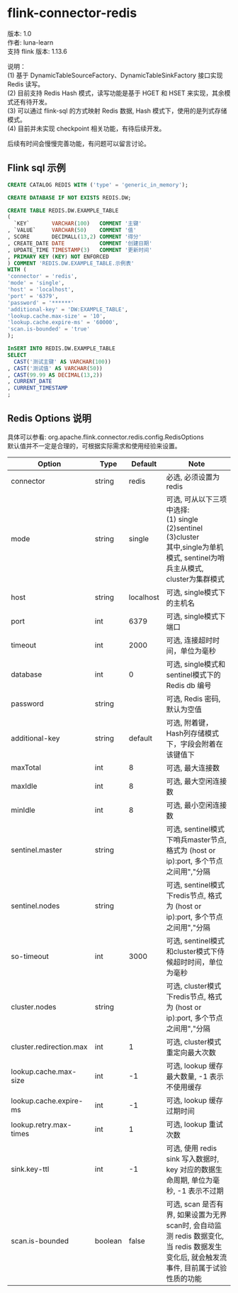 ﻿# flink-connector-redis

版本: 1.0  
作者: luna-learn  
支持 flink 版本: 1.13.6

说明：  
(1) 基于 DynamicTableSourceFactory、DynamicTableSinkFactory 接口实现 Redis 读写。  
(2) 目前支持 Redis Hash 模式，读写功能是基于 HGET 和 HSET 来实现，其余模式还有待开发。  
(3) 可以通过 flink-sql 的方式映射 Redis 数据, Hash 模式下，使用的是列式存储模式。  
(4) 目前并未实现 checkpoint 相关功能，有待后续开发。

后续有时间会慢慢完善功能，有问题可以留言讨论。

## Flink sql 示例

```sql
CREATE CATALOG REDIS WITH ('type' = 'generic_in_memory');

CREATE DATABASE IF NOT EXISTS REDIS.DW;

CREATE TABLE REDIS.DW.EXAMPLE_TABLE
(
  `KEY`       VARCHAR(100)   COMMENT '主键'
, `VALUE`     VARCHAR(50)    COMMENT '值'
, SCORE       DECIMALL(13,2) COMMENT '得分'
, CREATE_DATE DATE           COMMENT '创建日期'
, UPDATE_TIME TIMESTAMP(3)   COMMENT '更新时间'
, PRIMARY KEY (KEY) NOT ENFORCED
) COMMENT 'REDIS.DW.EXAMPLE_TABLE.示例表'
WITH (
'connector' = 'redis',
'mode' = 'single',
'host' = 'localhost',
'port' = '6379',
'password' = '******'
'additional-key' = 'DW:EXAMPLE_TABLE',
'lookup.cache.max-size' = '10',
'lookup.cache.expire-ms' = '60000',
'scan.is-bounded' = 'true'
);

InSERT INTO REDIS.DW.EXAMPLE_TABLE
SELECT 
  CAST('测试主键' AS VARCHAR(100))
, CAST('测试值' AS VARCHAR(50))
, CAST(99.99 AS DECIMAL(13,2))
, CURRENT_DATE
, CURRENT_TIMESTAMP
;
```

## Redis Options 说明
具体可以参看: org.apache.flink.connector.redis.config.RedisOptions  
默认值并不一定是合理的，可根据实际需求和使用经验来设置。

|Option|Type|Default|Note|
|---|---|---|---|
|connector|string|redis|必选, 必须设置为 redis|
|mode|string|single|可选, 可从以下三项中选择: <br>(1) single<br>(2)sentinel<br>(3)cluster<br>其中,single为单机模式, sentinel为哨兵主从模式, cluster为集群模式|
|host|string|localhost|可选, single模式下的主机名|
|port|int|6379|可选, single模式下端口|
|timeout|int|2000|可选, 连接超时时间，单位为毫秒|
|database|int|0|可选, single模式和sentinel模式下的Redis db 编号|
|password|string| |可选, Redis 密码, 默认为空值 |
|additional-key|string|default|可选, 附着键，Hash列存储模式下，字段会附着在该键值下|
|maxTotal|int|8|可选, 最大连接数 |
|maxIdle|int|8|可选, 最大空闲连接数 |
|minIdle|int|8|可选, 最小空闲连接数|
|sentinel.master|string| |可选, sentinel模式下哨兵master节点, 格式为 (host or ip):port, 多个节点之间用","分隔 |
|sentinel.nodes|string| |可选, sentinel模式下redis节点, 格式为 (host or ip):port, 多个节点之间用","分隔 |
|so-timeout|int|3000|可选, sentinel模式和cluster模式下侍候超时时间，单位为毫秒 |
|cluster.nodes|string| |可选, cluster模式下redis节点, 格式为 (host or ip):port, 多个节点之间用","分隔 |
|cluster.redirection.max|int|1|可选, cluster模式重定向最大次数 |
|lookup.cache.max-size|int|-1|可选, lookup 缓存最大数量, -1 表示不使用缓存 |
|lookup.cache.expire-ms|int|-1|可选, lookup 缓存过期时间 |
|lookup.retry.max-times|int|1|可选, lookup 重试次数 |
|sink.key-ttl|int|-1|可选, 使用 redis sink 写入数据时, key 对应的数据生命周期, 单位为毫秒, -1 表示不过期 |
|scan.is-bounded|boolean|false|可选, scan 是否有界, 如果设置为无界scan时, 会自动监测 redis 数据变化, 当 redis 数据发生变化后, 就会触发流事件, 目前属于试验性质的功能 |


